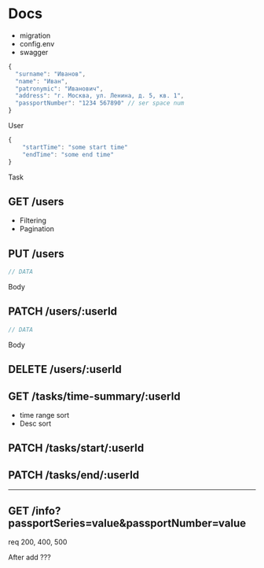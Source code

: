 # Docs

- migration
- config.env
- swagger

```js
{
  "surname": "Иванов",
  "name": "Иван",
  "patronymic": "Иванович",
  "address": "г. Москва, ул. Ленина, д. 5, кв. 1",
  "passportNumber": "1234 567890" // ser space num
}
```
User

```js
{
    "startTime": "some start time"
    "endTime": "some end time"
}
```
Task

## GET /users

- Filtering
- Pagination

## PUT /users

```js
// DATA
```
Body

## PATCH /users/:userId

```js
// DATA
```
Body

## DELETE /users/:userId

## GET /tasks/time-summary/:userId

- time range sort
- Desc sort

## PATCH /tasks/start/:userId

## PATCH /tasks/end/:userId

---
## GET /info?passportSeries=value&passportNumber=value

req 200, 400, 500

After add ???

